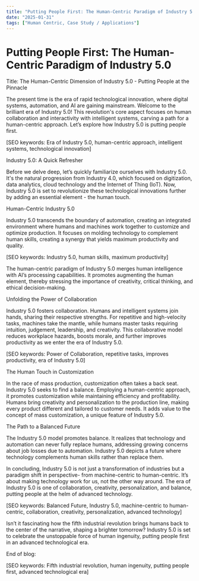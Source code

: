 ```yaml
---
title: "Putting People First: The Human-Centric Paradigm of Industry 5.0"
date: "2025-01-31"
tags: ["Human Centric, Case Study / Applications"]
---
```


# Putting People First: The Human-Centric Paradigm of Industry 5.0

Title: The Human-Centric Dimension of Industry 5.0 - Putting People at the Pinnacle 

The present time is the era of rapid technological innovation, where digital systems, automation, and AI are gaining mainstream. Welcome to the brilliant era of Industry 5.0! This revolution's core aspect focuses on human collaboration and interactivity with intelligent systems, carving a path for a human-centric approach. Let’s explore how Industry 5.0 is putting people first.

[SEO keywords: Era of Industry 5.0, human-centric approach, intelligent systems, technological innovation]

Industry 5.0: A Quick Refresher 

Before we delve deep, let’s quickly familiarize ourselves with Industry 5.0. It's the natural progression from Industry 4.0, which focused on digitization, data analytics, cloud technology and the Internet of Thing (IoT). Now, Industry 5.0 is set to revolutionize these technological innovations further by adding an essential element - the human touch. 

Human-Centric Industry 5.0

Industry 5.0 transcends the boundary of automation, creating an integrated environment where humans and machines work together to customize and optimize production. It focuses on molding technology to complement human skills, creating a synergy that yields maximum productivity and quality. 

[SEO keywords: Industry 5.0, human skills, maximum productivity]

The human-centric paradigm of Industry 5.0 merges human intelligence with AI’s processing capabilities. It promotes augmenting the human element, thereby stressing the importance of creativity, critical thinking, and ethical decision-making. 

Unfolding the Power of Collaboration

Industry 5.0 fosters collaboration. Humans and intelligent systems join hands, sharing their respective strengths. For repetitive and high-velocity tasks, machines take the mantle, while humans master tasks requiring intuition, judgement, leadership, and creativity. This collaborative model reduces workplace hazards, boosts morale, and further improves productivity as we enter the era of Industry 5.0.

[SEO keywords: Power of Collaboration, repetitive tasks, improves productivity, era of Industry 5.0]

The Human Touch in Customization

In the race of mass production, customization often takes a back seat. Industry 5.0 seeks to find a balance. Employing a human-centric approach, it promotes customization while maintaining efficiency and profitability. Humans bring creativity and personalization to the production line, making every product different and tailored to customer needs. It adds value to the concept of mass customization, a unique feature of Industry 5.0.

The Path to a Balanced Future

The Industry 5.0 model promotes balance. It realizes that technology and automation can never fully replace humans, addressing growing concerns about job losses due to automation. Industry 5.0 depicts a future where technology complements human skills rather than replace them. 

In concluding, Industry 5.0 is not just a transformation of industries but a paradigm shift in perspective- from machine-centric to human-centric. It’s about making technology work for us, not the other way around. The era of Industry 5.0 is one of collaboration, creativity, personalization, and balance, putting people at the helm of advanced technology.

[SEO keywords: Balanced Future, Industry 5.0, machine-centric to human-centric, collaboration, creativity, personalization, advanced technology] 

Isn’t it fascinating how the fifth industrial revolution brings humans back to the center of the narrative, shaping a brighter tomorrow? Industry 5.0 is set to celebrate the unstoppable force of human ingenuity, putting people first in an advanced technological era. 

End of blog:

[SEO keywords: Fifth industrial revolution, human ingenuity, putting people first, advanced technological era]
